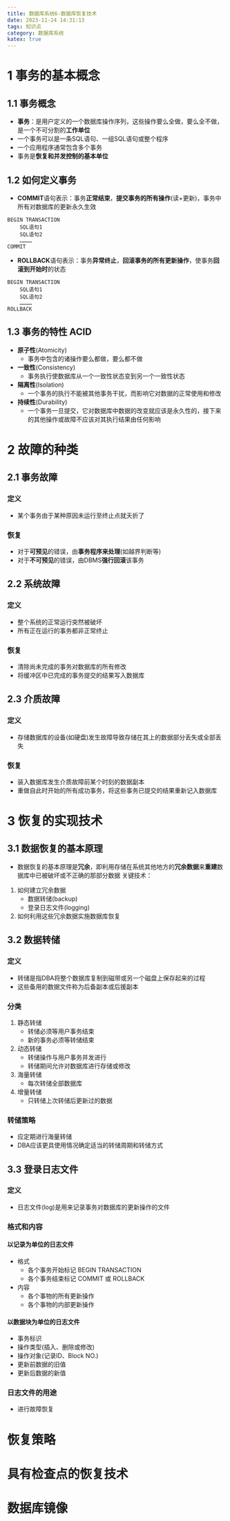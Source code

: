 ```yaml
---
title: 数据库系统6-数据库恢复技术
date: 2023-11-24 14:31:13
tags: 知识点
category: 数据库系统
katex: true
---
```

# 1 事务的基本概念
## 1.1 事务概念
- **事务**：是用户定义的一个数据库操作序列，这些操作要么全做，要么全不做，是一个不可分割的**工作单位**
- 一个事务可以是一条SQL语句、一组SQL语句或整个程序
- 一个应用程序通常包含多个事务
- 事务是**恢复和并发控制的基本单位**

## 1.2 如何定义事务
- **COMMIT**语句表示：事务**正常结束**，**提交事务的所有操作**(读+更新)，事务中所有对数据库的更新永久生效
```
BEGIN TRANSACTION
    SQL语句1
    SQL语句2
    …………
COMMIT
```
- **ROLLBACK**语句表示：事务**异常终止**，**回滚事务的所有更新操作**，使事务**回滚到开始时**的状态
```
BEGIN TRANSACTION
    SQL语句1
    SQL语句2
    …………
ROLLBACK
```

## 1.3 事务的特性 ACID
- **原子性**(Atomicity)
    - 事务中包含的诸操作要么都做，要么都不做
- **一致性**(Consistency)
    - 事务执行使数据库从一个一致性状态变到另一个一致性状态
- **隔离性**(Isolation)
    - 一个事务的执行不能被其他事务干扰，而影响它对数据的正常使用和修改
- **持续性**(Durability)
    - 一个事务一旦提交，它对数据库中数据的改变就应该是永久性的，接下来的其他操作或故障不应该对其执行结果由任何影响

# 2 故障的种类
## 2.1 事务故障
### 定义
- 某个事务由于某种原因未运行至终止点就夭折了
### 恢复
- 对于**可预见**的错误，由**事务程序来处理**(如越界判断等) 
- 对于**不可预见**的错误，由DBMS**强行回滚**该事务

## 2.2 系统故障
### 定义
- 整个系统的正常运行突然被破坏
- 所有正在运行的事务都非正常终止
### 恢复
- 清除尚未完成的事务对数据库的所有修改
- 将缓冲区中已完成的事务提交的结果写入数据库

## 2.3 介质故障
### 定义
- 存储数据库的设备(如硬盘)发生故障导致存储在其上的数据部分丢失或全部丢失
### 恢复
- 装入数据库发生介质故障前某个时刻的数据副本
- 重做自此时开始的所有成功事务，将这些事务已提交的结果重新记入数据库

# 3 恢复的实现技术
## 3.1 数据恢复的基本原理
- 数据恢复的基本原理是**冗余**，即利用存储在系统其他地方的**冗余数据**来**重建**数据库中已被破坏或不正确的那部分数据
关键技术：
1. 如何建立冗余数据
    - 数据转储(backup)
    - 登录日志文件(logging)
2. 如何利用这些冗余数据实施数据库恢复

## 3.2 数据转储
### 定义
- 转储是指DBA将整个数据库复制到磁带或另一个磁盘上保存起来的过程
- 这些备用的数据文件称为后备副本或后援副本
### 分类
1. 静态转储
    - 转储必须等用户事务结束
    - 新的事务必须等转储结束
2. 动态转储
    - 转储操作与用户事务并发进行
    - 转储期间允许对数据库进行存储或修改
3. 海量转储
    - 每次转储全部数据库
4. 增量转储
    - 只转储上次转储后更新过的数据
### 转储策略
- 应定期进行海量转储
- DBA应该更具使用情况确定适当的转储周期和转储方式

## 3.3 登录日志文件
### 定义
- 日志文件(log)是用来记录事务对数据库的更新操作的文件
### 格式和内容
#### 以记录为单位的日志文件
- 格式
    - 各个事务开始标记 BEGIN TRANSACTION
    - 各个事务结束标记 COMMIT 或 ROLLBACK
- 内容
    - 各个事物的所有更新操作
    - 各个事物的内部更新操作
#### 以数据块为单位的日志文件
- 事务标识
- 操作类型(插入、删除或修改)
- 操作对象(记录ID、Block NO.)
- 更新前数据的旧值
- 更新后数据的新值
### 日志文件的用途
- 进行故障恢复


# 恢复策略

# 具有检查点的恢复技术

# 数据库镜像